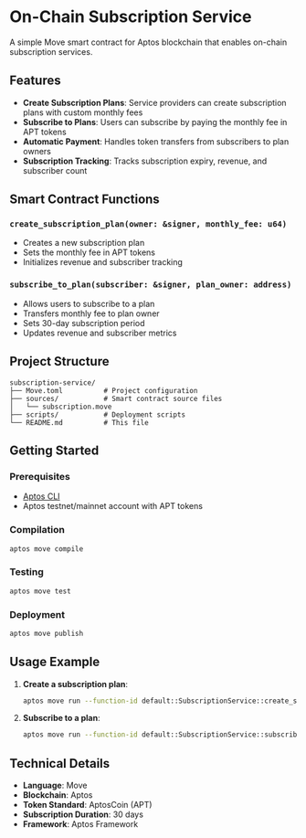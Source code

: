 # On-Chain Subscription Service

A simple Move smart contract for Aptos blockchain that enables on-chain subscription services.

## Features

- **Create Subscription Plans**: Service providers can create subscription plans with custom monthly fees
- **Subscribe to Plans**: Users can subscribe by paying the monthly fee in APT tokens
- **Automatic Payment**: Handles token transfers from subscribers to plan owners
- **Subscription Tracking**: Tracks subscription expiry, revenue, and subscriber count

## Smart Contract Functions

### `create_subscription_plan(owner: &signer, monthly_fee: u64)`
- Creates a new subscription plan
- Sets the monthly fee in APT tokens
- Initializes revenue and subscriber tracking

### `subscribe_to_plan(subscriber: &signer, plan_owner: address)`
- Allows users to subscribe to a plan
- Transfers monthly fee to plan owner
- Sets 30-day subscription period
- Updates revenue and subscriber metrics

## Project Structure

```
subscription-service/
├── Move.toml          # Project configuration
├── sources/           # Smart contract source files
│   └── subscription.move
├── scripts/           # Deployment scripts
└── README.md          # This file
```

## Getting Started

### Prerequisites
- [Aptos CLI](https://aptos.dev/tools/aptos-cli/install-cli/)
- Aptos testnet/mainnet account with APT tokens

### Compilation
```bash
aptos move compile
```

### Testing
```bash
aptos move test
```

### Deployment
```bash
aptos move publish
```

## Usage Example

1. **Create a subscription plan**:
   ```bash
   aptos move run --function-id default::SubscriptionService::create_subscription_plan --args u64:1000000
   ```

2. **Subscribe to a plan**:
   ```bash
   aptos move run --function-id default::SubscriptionService::subscribe_to_plan --args address:PLAN_OWNER_ADDRESS
   ```

## Technical Details

- **Language**: Move
- **Blockchain**: Aptos
- **Token Standard**: AptosCoin (APT)
- **Subscription Duration**: 30 days
- **Framework**: Aptos Framework
